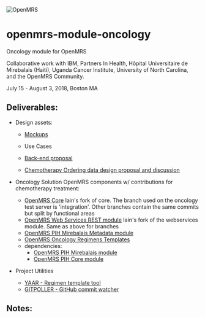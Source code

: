 <img src="https://cloud.githubusercontent.com/assets/668093/12567089/0ac42774-c372-11e5-97eb-00baf0fccc37.jpg" alt="OpenMRS"/>

# openmrs-module-oncology
Oncology module for OpenMRS

Collaborative work with IBM, Partners In Health, Hôpital Universitaire de Mirebalais (Haiti), Uganda Cancer Institute, University of North Carolina, and the OpenMRS Community.

July 15 - August 3, 2018, Boston MA

Deliverables:
-------------

- Design assets:
  - [Mockups](https://github.com/dearmasm/openmrs-module-oncology/blob/master/docs/Mockups.md)
  - Use Cases
  
  - [Back-end proposal](https://github.com/dearmasm/openmrs-module-oncology/blob/master/docs/BACKEND_PROPOSAL.md)
  - [Chemotherapy Ordering data design proposal and discussion](https://talk.openmrs.org/t/chemotherapy-ordering-data-design/19133)

- Oncology Solution OpenMRS components w/ contributions for chemotherapy treatment:
  - [OpenMRS Core](https://github.com/idlewis/openmrs-core)
    Iain's fork of core. The branch used on the oncology test server is 'integration'. Other branches contain the same commits but split by functional areas
  - [OpenMRS Web Services REST module](https://github.com/idlewis/openmrs-module-webservices.rest)
    Iain's fork of the webservices module. Same as above for branches
  - [OpenMRS PIH Mirebalais Metadata module](https://github.com/PIH/openmrs-module-mirebalaismetadata)
  - [OpenMRS Oncology Regimens Templates](https://github.com/dearmasm/openmrs-module-oncology/edit/master/regimens) 
  - dependencies:
    - [OpenMRS PIH Mirebalais module](https://github.com/PIH/openmrs-module-mirebalais)
    - [OpenMRS PIH Core module](https://github.com/PIH/openmrs-module-pihcore)

- Project Utilities
  - [YAAR - Regimen template tool](https://github.com/dearmasm/openmrs-module-oncology/blob/master/utils/YAAR_DOCS.md)
  - [GITPOLLER - GitHub commit watcher](https://github.com/dearmasm/openmrs-module-oncology/blob/master/utils/GITPOLLER_DOCS.md)

Notes:
------

